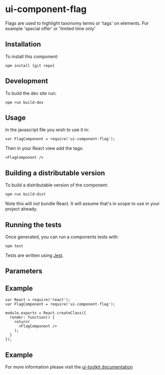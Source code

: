 # ui-component-flag
Flags are used to highlight taxonomy terms or 'tags' on elements. For example 'special offer' or 'limited time only'

## Installation
To install this component:

`npm install [git repo]`

## Development
To build the dev site run:

`npm run build-dev`

## Usage
In the javascript file you wish to use it in:

`var FlagComponent = require('ui-component-flag');`

Then in your React view add the tags:

`<FlagComponent />`

## Building a distributable version
To build a distributable version of the component:

`npm run build-dist`

Note this will *not* bundle React. It will assume that's in scope to use in your project already.

## Running the tests
Once generated, you can run a components tests with:

`npm test`

Tests are written using [Jest](https://facebook.github.io/jest/).

## Parameters

## Example

```
var React = require('react');
var FlagComponent = require('ui-component-flag');

module.exports = React.createClass({
  render: function() {
    return(
      <FlagComponent />
    );
  }
});
```

## Example
For more information please visit the [ui-toolkit documentation](http://hungrygeek.holidayextras.co.uk/ui-toolkit)